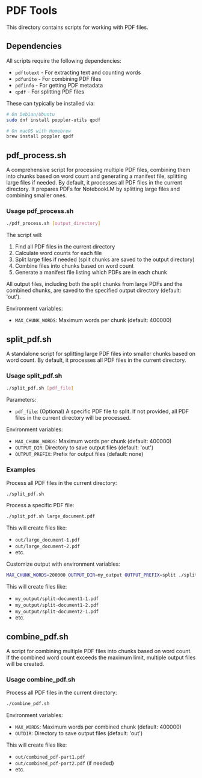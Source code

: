 # PDF Tools

This directory contains scripts for working with PDF files.

## Dependencies

All scripts require the following dependencies:

- `pdftotext` - For extracting text and counting words
- `pdfunite` - For combining PDF files
- `pdfinfo` - For getting PDF metadata
- `qpdf` - For splitting PDF files

These can typically be installed via:

```bash
# On Debian/Ubuntu
sudo dnf install poppler-utils qpdf

# On macOS with Homebrew
brew install poppler qpdf
```

## pdf_process.sh

A comprehensive script for processing multiple PDF files, combining them into chunks based on word count and generating a manifest file, splitting large files if needed. By default, it processes all PDF files in the current directory. It prepares PDFs for NotebookLM by splitting large files and combining smaller ones.

### Usage pdf_process.sh

```bash
./pdf_process.sh [output_directory]
```

The script will:

1. Find all PDF files in the current directory
2. Calculate word counts for each file
3. Split large files if needed (split chunks are saved to the output directory)
4. Combine files into chunks based on word count
5. Generate a manifest file listing which PDFs are in each chunk

All output files, including both the split chunks from large PDFs and the combined chunks, are saved to the specified output directory (default: 'out').

Environment variables:

- `MAX_CHUNK_WORDS`: Maximum words per chunk (default: 400000)

## split_pdf.sh

A standalone script for splitting large PDF files into smaller chunks based on word count. By default, it processes all PDF files in the current directory.

### Usage split_pdf.sh

```bash
./split_pdf.sh [pdf_file]
```

Parameters:

- `pdf_file`: (Optional) A specific PDF file to split. If not provided, all PDF files in the current directory will be processed.

Environment variables:

- `MAX_CHUNK_WORDS`: Maximum words per chunk (default: 400000)
- `OUTPUT_DIR`: Directory to save output files (default: 'out')
- `OUTPUT_PREFIX`: Prefix for output files (default: none)

### Examples

Process all PDF files in the current directory:

```bash
./split_pdf.sh
```

Process a specific PDF file:

```bash
./split_pdf.sh large_document.pdf
```

This will create files like:

- `out/large_document-1.pdf`
- `out/large_document-2.pdf`
- etc.

Customize output with environment variables:

```bash
MAX_CHUNK_WORDS=200000 OUTPUT_DIR=my_output OUTPUT_PREFIX=split ./split_pdf.sh
```

This will create files like:

- `my_output/split-document1-1.pdf`
- `my_output/split-document1-2.pdf`
- `my_output/split-document2-1.pdf`
- etc.

## combine_pdf.sh

A script for combining multiple PDF files into chunks based on word count. If the combined word count exceeds the maximum limit, multiple output files will be created.

### Usage combine_pdf.sh

Process all PDF files in the current directory:

```bash
./combine_pdf.sh
```

Environment variables:

- `MAX_WORDS`: Maximum words per combined chunk (default: 400000)
- `OUTDIR`: Directory to save output files (default: 'out')

This will create files like:

- `out/combined_pdf-part1.pdf`
- `out/combined_pdf-part2.pdf` (if needed)
- etc.
